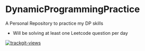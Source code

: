 # DynamicProgrammingPractice
A Personal Repository to practice my DP skills

- Will be solving at least one Leetcode question per day

<a href="https://trackgit.com">
<img src="https://us-central1-trackgit-analytics.cloudfunctions.net/token/ping/lbzn3k946rmizl0trhvl" alt="trackgit-views" />
</a>
